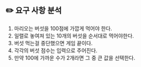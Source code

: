 ## ✏️ 요구 사항 분석

1. 마리오는 버섯을 100점에 가깝게 먹어야 한다.
2. 일렬로 놓여져 있는 10개의 버섯을 순서대로 먹어야한다.
3. 버섯 먹는걸 중단했으면 게임 끝이다.
4. 각각의 버섯 점수는 입력으로 주어진다.
5. 만약 100에 가까운 수가 2개라면 그 중 큰 값을 선택한다.
